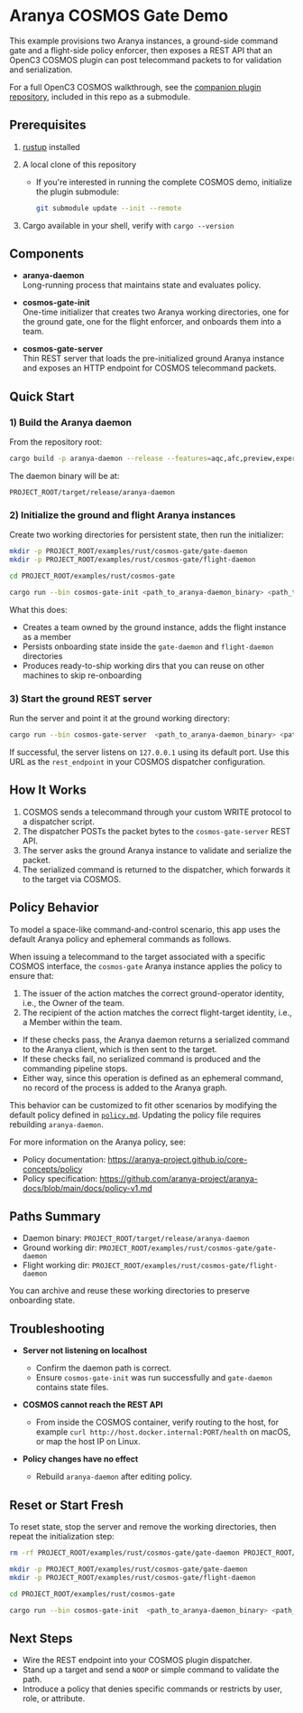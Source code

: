 # Aranya COSMOS Gate Demo

This example provisions two Aranya instances, a ground-side command gate and a flight-side policy enforcer, then exposes a REST API that an OpenC3 COSMOS plugin can post telecommand packets to for validation and serialization.

For a full OpenC3 COSMOS walkthrough, see the [companion plugin repository](https://github.com/matcala/openc3-cosmos-gate.git), included in this repo as a submodule.

## Prerequisites

1. [rustup](https://rustup.rs/) installed
2. A local clone of this repository

    - If you're interested in running the complete COSMOS demo, initialize the plugin submodule:
  
      ```bash 
      git submodule update --init --remote
      ``` 
3. Cargo available in your shell, verify with `cargo --version`

## Components

- **aranya-daemon**  
  Long-running process that maintains state and evaluates policy.

- **cosmos-gate-init**  
  One-time initializer that creates two Aranya working directories, one for the ground gate, one for the flight enforcer, and onboards them into a team.

- **cosmos-gate-server**  
  Thin REST server that loads the pre-initialized ground Aranya instance and exposes an HTTP endpoint for COSMOS telecommand packets.

## Quick Start

### 1) Build the Aranya daemon

From the repository root:

```bash
cargo build -p aranya-daemon --release --features=aqc,afc,preview,experimental
```

The daemon binary will be at:

```
PROJECT_ROOT/target/release/aranya-daemon
```

### 2) Initialize the ground and flight Aranya instances

Create two working directories for persistent state, then run the initializer:

```bash
mkdir -p PROJECT_ROOT/examples/rust/cosmos-gate/gate-daemon
mkdir -p PROJECT_ROOT/examples/rust/cosmos-gate/flight-daemon

cd PROJECT_ROOT/examples/rust/cosmos-gate
```

```bash
cargo run --bin cosmos-gate-init <path_to_aranya-daemon_binary> <path_to_gate_daemon_dir> <path_to_flight_daemon_dir>
```

What this does:

- Creates a team owned by the ground instance, adds the flight instance as a member
- Persists onboarding state inside the `gate-daemon` and `flight-daemon` directories
- Produces ready-to-ship working dirs that you can reuse on other machines to skip re-onboarding

### 3) Start the ground REST server

Run the server and point it at the ground working directory:

```bash
cargo run --bin cosmos-gate-server  <path_to_aranya-daemon_binary> <path_to_gate_daemon_dir>
```

If successful, the server listens on `127.0.0.1` using its default port. Use this URL as the `rest_endpoint` in your COSMOS dispatcher configuration.

## How It Works

1. COSMOS sends a telecommand through your custom WRITE protocol to a dispatcher script.
2. The dispatcher POSTs the packet bytes to the `cosmos-gate-server` REST API.
3. The server asks the ground Aranya instance to validate and serialize the packet.
4. The serialized command is returned to the dispatcher, which forwards it to the target via COSMOS.

## Policy Behavior

To model a space-like command-and-control scenario, this app uses the default Aranya policy and ephemeral commands as follows.

When issuing a telecommand to the target associated with a specific COSMOS interface, the `cosmos-gate` Aranya instance applies the policy to ensure that:
  1. The issuer of the action matches the correct ground-operator identity, i.e., the Owner of the team.
  2. The recipient of the action matches the correct flight-target identity, i.e., a Member within the team.
  - If these checks pass, the Aranya daemon returns a serialized command to the Aranya client, which is then sent to the target.
  - If these checks fail, no serialized command is produced and the commanding pipeline stops.
  - Either way, since this operation is defined as an ephemeral command, no record of the process is added to the Aranya graph.

This behavior can be customized to fit other scenarios by modifying the default policy defined in [`policy.md`](../../../crates/aranya-daemon/src/policy.md).
Updating the policy file requires rebuilding `aranya-daemon`. 

For more information on the Aranya policy, see:
  - Policy documentation: https://aranya-project.github.io/core-concepts/policy
  - Policy specification: https://github.com/aranya-project/aranya-docs/blob/main/docs/policy-v1.md

## Paths Summary

- Daemon binary: `PROJECT_ROOT/target/release/aranya-daemon`
- Ground working dir: `PROJECT_ROOT/examples/rust/cosmos-gate/gate-daemon`
- Flight working dir: `PROJECT_ROOT/examples/rust/cosmos-gate/flight-daemon`

You can archive and reuse these working directories to preserve onboarding state.

## Troubleshooting

- **Server not listening on localhost**
  - Confirm the daemon path is correct.
  - Ensure `cosmos-gate-init` was run successfully and `gate-daemon` contains state files.

- **COSMOS cannot reach the REST API**
  - From inside the COSMOS container, verify routing to the host, for example `curl http://host.docker.internal:PORT/health` on macOS, or map the host IP on Linux.

- **Policy changes have no effect**
  - Rebuild `aranya-daemon` after editing policy.

## Reset or Start Fresh
To reset state, stop the server and remove the working directories, then repeat the initialization step:

```bash
rm -rf PROJECT_ROOT/examples/rust/cosmos-gate/gate-daemon PROJECT_ROOT/examples/rust/cosmos-gate/flight-daemon

mkdir -p PROJECT_ROOT/examples/rust/cosmos-gate/gate-daemon
mkdir -p PROJECT_ROOT/examples/rust/cosmos-gate/flight-daemon

cd PROJECT_ROOT/examples/rust/cosmos-gate
```

```bash
cargo run --bin cosmos-gate-init  <path_to_aranya-daemon_binary> <path_to_gate_daemon_dir> <path_to_flight_daemon_dir>
```

## Next Steps
- Wire the REST endpoint into your COSMOS plugin dispatcher.
- Stand up a target and send a `NOOP` or simple command to validate the path.
- Introduce a policy that denies specific commands or restricts by user, role, or attribute.
